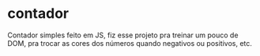 # contador
Contador simples feito em JS, fiz esse projeto pra treinar um pouco de DOM, pra trocar as cores dos números quando negativos ou positivos, etc.
